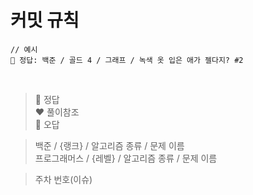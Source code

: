 # 커밋 규칙

```
// 예시
💚 정답: 백준 / 골드 4 / 그래프 / 녹색 옷 입은 애가 젤다지? #2
```
<br>

> 💚 정답 <br>
> ❤️ 풀이참조 <br>
> 🖤 오답

> 백준 / {랭크} / 알고리즘 종류 / 문제 이름 <br>
> 프로그래머스 / {레벨} / 알고리즘 종류 / 문제 이름

> 주차 번호(이슈)

